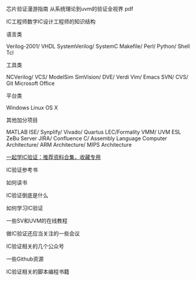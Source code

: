 
芯片验证漫游指南 从系统理论到uvm的验证全视界 pdf





IC工程师数字IC设计工程师的知识结构

语言类

Verilog-2001/ VHDL
SystemVerilog/ SystemC
Makefile/ Perl/ Python/ Shell
Tcl

工具类

NCVerilog/ VCS/ ModelSim
SimVision/ DVE/ Verdi
Vim/ Emacs
SVN/ CVS/ Git
Microsoft Office

平台类

Windows
Linux
OS X

其他加分项目

MATLAB
ISE/ Synplify/ Vivado/ Quartus
LEC/Formality
VMM/ UVM
ESL
ZeBu Server
JIRA/ Confluence
C/ Assembly Language
Computer Architecture/ ARM Architecture/ MIPS Architecture

[一起学IC验证：推荐资料合集，收藏专用](https://mp.weixin.qq.com/s?__biz=MzIyMjYxNzA4NQ==&mid=2247484965&idx=1&sn=af7e8303c0ecac530067f02244734fe1&chksm=e82b8ab7df5c03a190b286ef9b504efa4fc080629de767466c73f171e238af227ca097d83d0c&scene=21#wechat_redirect)






IC验证参考书

如何读书

IC验证倒底是什么

如何学习IC验证

一些SV和UVM的在线教程

做IC验证还应当关注的一些会议

IC验证相关的几个公众号

一些Github资源

IC验证相关的脚本编程书籍










